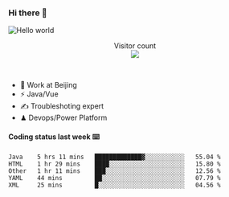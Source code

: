 ### Hi there 👋

<img src="https://raw.githubusercontent.com/sagar-viradiya/sagar-viradiya/master/resources/banner.png" alt="Hello world">
<p align="center"> 
  Visitor count<br/>
  <img src="https://profile-counter.glitch.me/youszoe/count.svg" />
</p>
<br/>

- 🍻 Work at Beijing 
- ⚡  Java/Vue
- ✍️  Troubleshoting expert
- ♟  Devops/Power Platform 

#### Coding status last week ⌨️

<!--START_SECTION:waka-->
```text
Java    5 hrs 11 mins   █████████████▓░░░░░░░░░░░   55.04 % 
HTML    1 hr 29 mins    ████░░░░░░░░░░░░░░░░░░░░░   15.80 % 
Other   1 hr 11 mins    ███░░░░░░░░░░░░░░░░░░░░░░   12.56 % 
YAML    44 mins         ██░░░░░░░░░░░░░░░░░░░░░░░   07.79 % 
XML     25 mins         █░░░░░░░░░░░░░░░░░░░░░░░░   04.56 % 
```
<!--END_SECTION:waka-->

<br/>
<center><img src="http://ghchart.rshah.org/409ba5/yousazoe" alt="" /></center>


